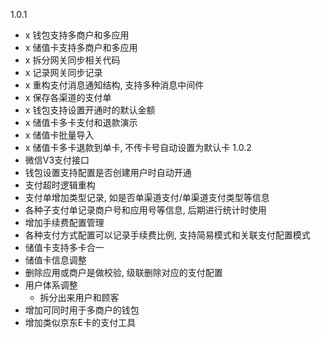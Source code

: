 1.0.1
- x 钱包支持多商户和多应用
- x 储值卡支持多商户和多应用
- x 拆分网关同步相关代码
- x 记录网关同步记录
- x 重构支付消息通知结构, 支持多种消息中间件
- x 保存各渠道的支付单
- x 钱包支持设置开通时的默认金额
- x 储值卡多卡支付和退款演示
- x 储值卡批量导入
- x 储值卡多卡退款到单卡, 不传卡号自动设置为默认卡
1.0.2
- 微信V3支付接口
- 钱包设置支持配置是否创建用户时自动开通
- 支付超时逻辑重构
- 支付单增加类型记录, 如是否单渠道支付/单渠道支付类型等信息
- 各种子支付单记录商户号和应用号等信息, 后期进行统计时使用
- 增加手续费配置管理
- 各种支付方式配置可以记录手续费比例, 支持简易模式和关联支付配置模式
- 储值卡支持多卡合一
- 储值卡信息调整
- 删除应用或商户是做校验, 级联删除对应的支付配置
- 用户体系调整
  - 拆分出来用户和顾客
- 增加可同时用于多商户的钱包
- 增加类似京东E卡的支付工具
